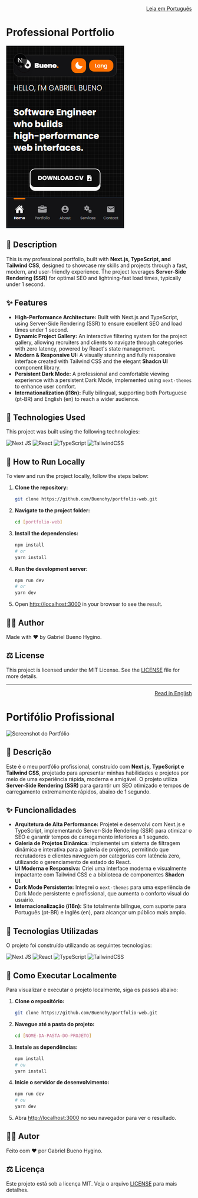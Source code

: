 <p align="right">
  <a href="#-descrição">Leia em Português</a>
</p>

# Professional Portfolio

![Portfolio Screenshot](/public/images/portfolio-web/portfolio-web-1.png)

## 📝 Description

This is my professional portfolio, built with **Next.js, TypeScript, and Tailwind CSS**, designed to showcase my skills and projects through a fast, modern, and user-friendly experience. The project leverages **Server-Side Rendering (SSR)** for optimal SEO and lightning-fast load times, typically under 1 second.

## ✨ Features

- **High-Performance Architecture:** Built with Next.js and TypeScript, using Server-Side Rendering (SSR) to ensure excellent SEO and load times under 1 second.
- **Dynamic Project Gallery:** An interactive filtering system for the project gallery, allowing recruiters and clients to navigate through categories with zero latency, powered by React's state management.
- **Modern & Responsive UI:** A visually stunning and fully responsive interface created with Tailwind CSS and the elegant **Shadcn UI** component library.
- **Persistent Dark Mode:** A professional and comfortable viewing experience with a persistent Dark Mode, implemented using `next-themes` to enhance user comfort.
- **Internationalization (i18n):** Fully bilingual, supporting both Portuguese (pt-BR) and English (en) to reach a wider audience.

## 🚀 Technologies Used

This project was built using the following technologies:

![Next JS](https://img.shields.io/badge/Next-black?style=for-the-badge&logo=next.js&logoColor=white)
![React](https://img.shields.io/badge/React-20232A?style=for-the-badge&logo=react&logoColor=61DAFB)
![TypeScript](https://img.shields.io/badge/TypeScript-007ACC?style=for-the-badge&logo=typescript&logoColor=white)
![TailwindCSS](https://img.shields.io/badge/Tailwind_CSS-38B2AC?style=for-the-badge&logo=tailwind-css&logoColor=white)

## 📂 How to Run Locally

To view and run the project locally, follow the steps below:

1.  **Clone the repository:**

    ```sh
    git clone https://github.com/Buenohy/portfolio-web.git
    ```

2.  **Navigate to the project folder:**

    ```sh
    cd [portfolio-web]
    ```

3.  **Install the dependencies:**

    ```sh
    npm install
    # or
    yarn install
    ```

4.  **Run the development server:**

    ```sh
    npm run dev
    # or
    yarn dev
    ```

5.  Open [http://localhost:3000](http://localhost:3000) in your browser to see the result.

## 👨‍💻 Author

Made with ❤️ by Gabriel Bueno Hygino.

## ⚖️ License

This project is licensed under the MIT License. See the [LICENSE](LICENSE) file for more details.

---

<p align="right">
  <a href="#professional-portfolio">Read in English</a>
</p>

# Portifólio Profissional

![Screenshot do Portfólio]([/public/images/portfolio-web/portfolio-web-9.png])

## 📝 Descrição

Este é o meu portfólio profissional, construído com **Next.js, TypeScript e Tailwind CSS**, projetado para apresentar minhas habilidades e projetos por meio de uma experiência rápida, moderna e amigável. O projeto utiliza **Server-Side Rendering (SSR)** para garantir um SEO otimizado e tempos de carregamento extremamente rápidos, abaixo de 1 segundo.

## ✨ Funcionalidades

- **Arquitetura de Alta Performance:** Projetei e desenvolvi com Next.js e TypeScript, implementando Server-Side Rendering (SSR) para otimizar o SEO e garantir tempos de carregamento inferiores a 1 segundo.
- **Galeria de Projetos Dinâmica:** Implementei um sistema de filtragem dinâmica e interativa para a galeria de projetos, permitindo que recrutadores e clientes naveguem por categorias com latência zero, utilizando o gerenciamento de estado do React.
- **UI Moderna e Responsiva:** Criei uma interface moderna e visualmente impactante com Tailwind CSS e a biblioteca de componentes **Shadcn UI**.
- **Dark Mode Persistente:** Integrei o `next-themes` para uma experiência de Dark Mode persistente e profissional, que aumenta o conforto visual do usuário.
- **Internacionalização (i18n):** Site totalmente bilíngue, com suporte para Português (pt-BR) e Inglês (en), para alcançar um público mais amplo.

## 🚀 Tecnologias Utilizadas

O projeto foi construído utilizando as seguintes tecnologias:

![Next JS](https://img.shields.io/badge/Next-black?style=for-the-badge&logo=next.js&logoColor=white)
![React](https://img.shields.io/badge/React-20232A?style=for-the-badge&logo=react&logoColor=61DAFB)
![TypeScript](https://img.shields.io/badge/TypeScript-007ACC?style=for-the-badge&logo=typescript&logoColor=white)
![TailwindCSS](https://img.shields.io/badge/Tailwind_CSS-38B2AC?style=for-the-badge&logo=tailwind-css&logoColor=white)

## 📂 Como Executar Localmente

Para visualizar e executar o projeto localmente, siga os passos abaixo:

1.  **Clone o repositório:**

    ```sh
    git clone https://github.com/Buenohy/portfolio-web.git
    ```

2.  **Navegue até a pasta do projeto:**

    ```sh
    cd [NOME-DA-PASTA-DO-PROJETO]
    ```

3.  **Instale as dependências:**

    ```sh
    npm install
    # ou
    yarn install
    ```

4.  **Inicie o servidor de desenvolvimento:**

    ```sh
    npm run dev
    # ou
    yarn dev
    ```

5.  Abra [http://localhost:3000](http://localhost:3000) no seu navegador para ver o resultado.

## 👨‍💻 Autor

Feito com ❤️ por Gabriel Bueno Hygino.

## ⚖️ Licença

Este projeto está sob a licença MIT. Veja o arquivo [LICENSE](LICENSE) para mais detalhes.
